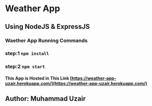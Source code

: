 # Weather App

## Using NodeJS & ExpressJS

### Waether App Running Commands

### step:1 `npm install`

### step:2 `npm start`

#### This App is Hosted in This Link [https://weather-app-uzair.herokuapp.com/](https://weather-app-uzair.herokuapp.com/)

## Author: Muhammad Uzair

